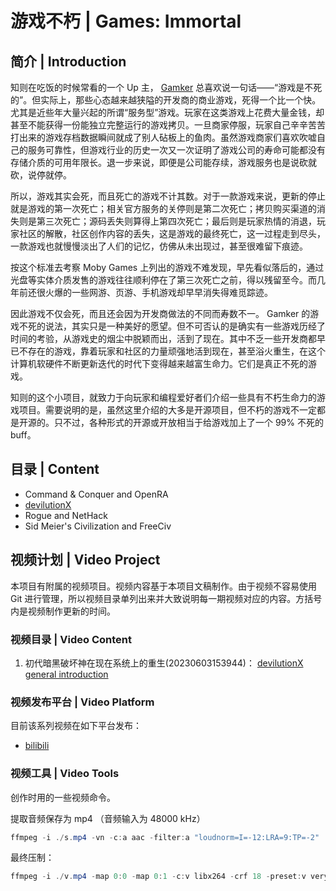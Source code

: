 # 游戏不朽 | Games: Immortal

## 简介 | Introduction

知则在吃饭的时候常看的一个 Up 主， [Gamker](https://space.bilibili.com/13297724) 总喜欢说一句话——“游戏是不死的”。但实际上，那些心态越来越狭隘的开发商的商业游戏，死得一个比一个快。尤其是近些年大量兴起的所谓“服务型”游戏。玩家在这类游戏上花费大量金钱，却甚至不能获得一份能独立完整运行的游戏拷贝。一旦商家停服，玩家自己辛辛苦苦打出来的游戏存档数据瞬间就成了别人砧板上的鱼肉。虽然游戏商家们喜欢吹嘘自己的服务可靠性，但游戏行业的历史一次又一次证明了游戏公司的寿命可能都没有存储介质的可用年限长。退一步来说，即便是公司能存续，游戏服务也是说砍就砍，说停就停。

所以，游戏其实会死，而且死亡的游戏不计其数。对于一款游戏来说，更新的停止就是游戏的第一次死亡；相关官方服务的关停则是第二次死亡；拷贝购买渠道的消失则是第三次死亡；源码丢失则算得上第四次死亡；最后则是玩家热情的消退，玩家社区的解散，社区创作内容的丢失，这是游戏的最终死亡，这一过程走到尽头，一款游戏也就慢慢淡出了人们的记忆，仿佛从未出现过，甚至很难留下痕迹。

按这个标准去考察 Moby Games 上列出的游戏不难发现，早先看似落后的，通过光盘等实体介质发售的游戏往往顺利停在了第三次死亡之前，得以残留至今。而几年前还很火爆的一些网游、页游、手机游戏却早早消失得难觅踪迹。

因此游戏不仅会死，而且还会因为开发商做法的不同而寿数不一。 Gamker 的游戏不死的说法，其实只是一种美好的愿望。但不可否认的是确实有一些游戏历经了时间的考验，从游戏史的烟尘中脱颖而出，活到了现在。其中不乏一些开发商都早已不存在的游戏，靠着玩家和社区的力量顽强地活到现在，甚至浴火重生，在这个计算机软硬件不断更新迭代的时代下变得越来越富生命力。它们是真正不死的游戏。

知则的这个小项目，就致力于向玩家和编程爱好者们介绍一些具有不朽生命力的游戏项目。需要说明的是，虽然这里介绍的大多是开源项目，但不朽的游戏不一定都是开源的。只不过，各种形式的开源或开放相当于给游戏加上了一个 99%  不死的 buff。

## 目录 | Content

* Command & Conquer and OpenRA
* [devilutionX](./devilutionX.md)
* Rogue and NetHack
* Sid Meier's Civilization and FreeCiv

## 视频计划 | Video Project

本项目有附属的视频项目。视频内容基于本项目文稿制作。由于视频不容易使用 Git 进行管理，所以视频目录单列出来并大致说明每一期视频对应的内容。方括号内是视频制作更新的时间。

### 视频目录 | Video Content

1. 初代暗黑破坏神在现在系统上的重生(20230603153944)： [devilutionX general introduction](./devilutionX/GeneralIntroduction.md)

### 视频发布平台 | Video Platform

目前该系列视频在如下平台发布：

* [bilibili](https://www.bilibili.com/video/BV1h24y1P795/)

### 视频工具 | Video Tools

创作时用的一些视频命令。

提取音频保存为 mp4 （音频输入为 48000 kHz）

```powershell
ffmpeg -i ./s.mp4 -vn -c:a aac -filter:a "loudnorm=I=-12:LRA=9:TP=-2" ./voice.mp4
```

最终压制：

```powershell
ffmpeg -i ./v.mp4 -map 0:0 -map 0:1 -c:v libx264 -crf 18 -preset:v veryslow -profile:v high -c:a copy -metadata:s:v:0 'language=zho' -metadata:s:a:0 'language=zho' ./out.mkv  
```
